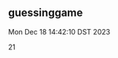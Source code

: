 guessinggame
-------------------------------------------------------------------

Mon Dec 18 14:42:10 DST 2023

21
